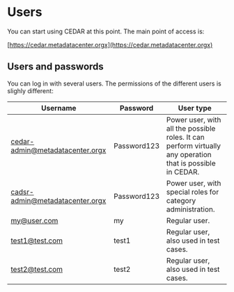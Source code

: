 # Users

You can start using CEDAR at this point. The main point of access is:

[https://cedar.metadatacenter.orgx](https://cedar.metadatacenter.orgx) 

## Users and passwords

You can log in with several users. The permissions of the different users is slighly different:

| Username                        | Password            | User type       |
| -----------                     | -----------         | -----------        |
| cedar-admin@metadatacenter.orgx | Password123         | Power user, with all the possible roles. It can perform virtually any operation that is possible in CEDAR. |
| cadsr-admin@metadatacenter.orgx | Password123         | Power user, with special roles for category administration. |
| my@user.com                     | my                  | Regular user. |
| test1@test.com                  | test1               | Regular user, also used in test cases. |
| test2@test.com                  | test2               | Regular user, also used in test cases. |
